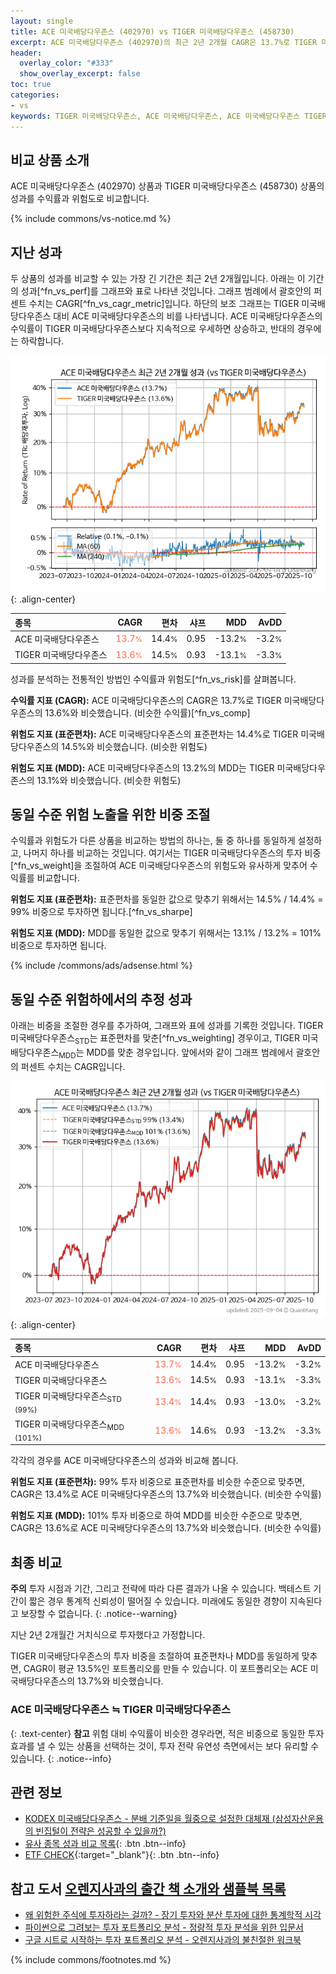 ```yaml
---
layout: single
title: ACE 미국배당다우존스 (402970) vs TIGER 미국배당다우존스 (458730)
excerpt: ACE 미국배당다우존스 (402970)의 최근 2년 2개월 CAGR은 13.7%로 TIGER 미국배당다우존스 (458730)의 13.6%와 비슷했습니다.
header:
  overlay_color: "#333"
  show_overlay_excerpt: false
toc: true
categories:
- vs
keywords: TIGER 미국배당다우존스, ACE 미국배당다우존스, ACE 미국배당다우존스 TIGER 미국배당다우존스 비교, 402970, 458730, 402970 402970 비교
---
```


## 비교 상품 소개


ACE 미국배당다우존스 (402970) 상품과 TIGER 미국배당다우존스 (458730) 상품의 성과를 수익률과 위험도로 비교합니다.





{% include commons/vs-notice.md %}

## 지난 성과

두 상품의 성과를 비교할 수 있는 가장 긴 기간은 최근 2년 2개월입니다. 아래는 이 기간의 성과[^fn_vs_perf]를 그래프와 표로 나타낸 것입니다.
그래프 범례에서 괄호안의 퍼센트 수치는 CAGR[^fn_vs_cagr_metric]입니다.
하단의 보조 그래프는 TIGER 미국배당다우존스 대비 ACE 미국배당다우존스의 비를 나타냅니다.
ACE 미국배당다우존스의 수익률이 TIGER 미국배당다우존스보다 지속적으로 우세하면 상승하고, 반대의 경우에는 하락합니다.

![ACE 미국배당다우존스](/vs/images/402970-vs-458730_dual.png){: .align-center}

| **종목** | **CAGR** | **편차** | **샤프** | **MDD** | **AvDD** |
| :------------ | ------: | -----------: | -------: | ------: | -------: |
| ACE 미국배당다우존스 | <span style="color: tomato">13.7<small>%</small></span> | 14.4<small>%</small> | 0.95 | -13.2<small>%</small> | -3.2<small>%</small> |
| TIGER 미국배당다우존스 | <span style="color: tomato">13.6<small>%</small></span> | 14.5<small>%</small> | 0.93 | -13.1<small>%</small> | -3.3<small>%</small> |

<!-- more -->


성과를 분석하는 전통적인 방법인 수익률과 위험도[^fn_vs_risk]를 살펴봅니다.

**수익률 지표 (CAGR):** ACE 미국배당다우존스의 CAGR은 13.7%로 TIGER 미국배당다우존스의 13.6%와 비슷했습니다. (비슷한 수익률)[^fn_vs_comp]

**위험도 지표 (표준편차):** ACE 미국배당다우존스의 표준편차는 14.4%로 TIGER 미국배당다우존스의 14.5%와 비슷했습니다. (비슷한 위험도)

**위험도 지표 (MDD):** ACE 미국배당다우존스의 13.2%의 MDD는 TIGER 미국배당다우존스의 13.1%와 비슷했습니다. (비슷한 위험도)



## 동일 수준 위험 노출을 위한 비중 조절

수익률과 위험도가 다른 상품을 비교하는 방법의 하나는, 둘 중 하나를 동일하게 설정하고, 나머지 하나를 비교하는 것입니다.
여기서는 TIGER 미국배당다우존스의 투자 비중[^fn_vs_weight]을 조절하여 ACE 미국배당다우존스의 위험도와 유사하게 맞추어 수익률를 비교합니다.

**위험도 지표 (표준편차):** 표준편차를 동일한 값으로 맞추기 위해서는 14.5% / 14.4% = 99% 비중으로 투자하면 됩니다.[^fn_vs_sharpe]

**위험도 지표 (MDD):** MDD를 동일한 값으로 맞추기 위해서는 13.1% / 13.2% = 101% 비중으로 투자하면 됩니다.


{% include /commons/ads/adsense.html %}



## 동일 수준 위험하에서의 추정 성과

아래는 비중을 조절한 경우를 추가하여, 그래프와 표에 성과를 기록한 것입니다.
TIGER 미국배당다우존스<sub>STD</sub>는 표준편차를 맞춘[^fn_vs_weighting] 경우이고, TIGER 미국배당다우존스<sub>MDD</sub>는 MDD를 맞춘 경우입니다.
앞에서와 같이 그래프 범례에서 괄호안의 퍼센트 수치는 CAGR입니다.


![ACE 미국배당다우존스](/vs/images/402970-vs-458730.png){: .align-center}



| **종목** | **CAGR** | **편차** | **샤프** | **MDD** | **AvDD** |
| :------------ | ------: | -----------: | -------: | ------: | -------: |
| ACE 미국배당다우존스 | <span style="color: tomato">13.7<small>%</small></span> | 14.4<small>%</small> | 0.95 | -13.2<small>%</small> | -3.2<small>%</small> |
| TIGER 미국배당다우존스 | <span style="color: tomato">13.6<small>%</small></span> | 14.5<small>%</small> | 0.93 | -13.1<small>%</small> | -3.3<small>%</small> |
| TIGER 미국배당다우존스<sub>STD</sub> <small>(99%)</small> | <span style="color: tomato">13.4<small>%</small></span> | 14.4<small>%</small> | 0.93 | -13.0<small>%</small> | -3.2<small>%</small> |
| TIGER 미국배당다우존스<sub>MDD</sub> <small>(101%)</small> | <span style="color: tomato">13.6<small>%</small></span> | 14.6<small>%</small> | 0.93 | -13.2<small>%</small> | -3.3<small>%</small> |



각각의 경우를 ACE 미국배당다우존스의 성과와 비교해 봅니다.

**위험도 지표 (표준편차):** 99% 투자 비중으로 표준편차를 비슷한 수준으로 맞추면, CAGR은 13.4%로 ACE 미국배당다우존스의 13.7%와 비슷했습니다. (비슷한 수익률)

**위험도 지표 (MDD):** 101% 투자 비중으로 하여 MDD를 비슷한 수준으로 맞추면, CAGR은 13.6%로 ACE 미국배당다우존스의 13.7%와 비슷했습니다. (비슷한 수익률)




## 최종 비교

**주의** 투자 시점과 기간, 그리고 전략에 따라 다른 결과가 나올 수 있습니다. 백테스트 기간이 짧은 경우 통계적 신뢰성이 떨어질 수 있습니다. 미래에도 동일한 경향이 지속된다고 보장할 수 없습니다.
{: .notice--warning}

지난 2년 2개월간 거치식으로 투자했다고 가정합니다.

TIGER 미국배당다우존스의 투자 비중을 조절하여 표준편차나 MDD를 동일하게 맞추면, CAGR이 평균 13.5%인 포트폴리오를 만들 수 있습니다.
이 포트폴리오는 ACE 미국배당다우존스의 13.7%와 비슷했습니다.

### ACE 미국배당다우존스 ≒ TIGER 미국배당다우존스
{: .text-center}
**참고** 위험 대비 수익률이 비슷한 경우라면, 적은 비중으로 동일한 투자 효과를 낼 수 있는 상품을 선택하는 것이, 투자 전략 유연성 측면에서는 보다 유리할 수 있습니다.
{: .notice--info}


## 관련 정보

- [KODEX 미국배당다우존스 - 분배 기준일을 월중으로 설정한 대체재 (삼성자산운용의 빈집털이 전략은 성공할 수 있을까?)](https://kongdori.tistory.com/311)
- [유사 종목 성과 비교 목록](/vs/){: .btn .btn--info}
- [ETF CHECK](https://www.etfcheck.co.kr/mobile/etpitem/458730/compare?compCode%5B%5D=402970){:target="_blank"}{: .btn .btn--info}


## 참고 도서 [오렌지사과의 출간 책 소개와 샘플북 목록](https://kongdori.tistory.com/691)

- [왜 위험한 주식에 투자하라는 걸까? - 장기 투자와 분산 투자에 대한 통계학적 시각](https://kongdori.tistory.com/421)
- [파이썬으로 그려보는 투자 포트폴리오 분석  - 정량적 투자 분석을 위한 입문서](https://kongdori.tistory.com/643)
- [구글 시트로 시작하는 투자 포트폴리오 분석 - 오렌지사과의 불친절한 워크북](https://kongdori.tistory.com/449)

{% include commons/footnotes.md %}